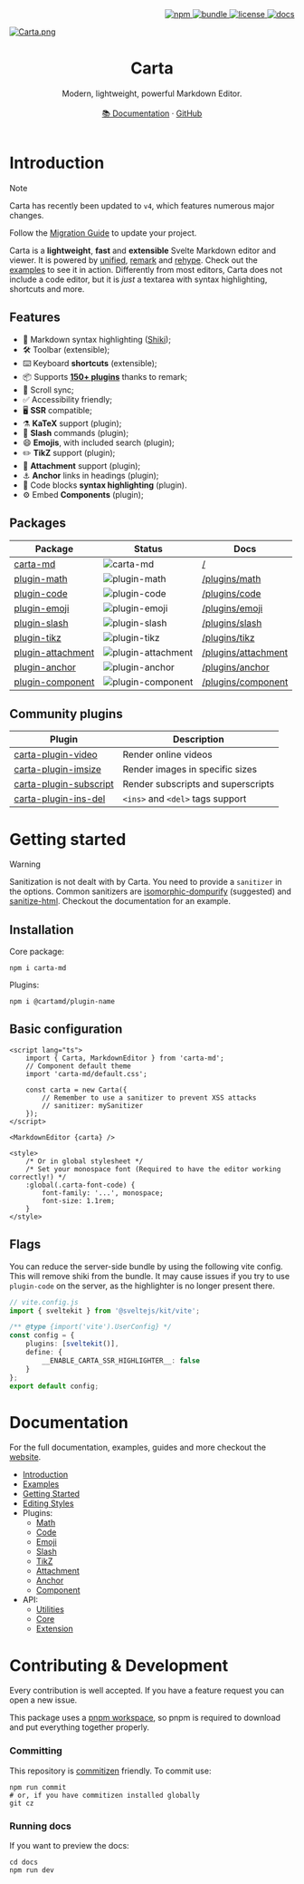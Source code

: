 <div align="right">
	<a href="https://www.npmjs.com/package/carta-md">
		<img src="https://img.shields.io/npm/v/carta-md?color=ff7cc6&labelColor=171d27&logo=npm&logoColor=white" alt="npm">
	</a>
	<a href="https://ko-fi.com/beartocode">
		<img src="https://img.shields.io/badge/Ko--fi-FF5E5B?logo=ko-fi&logoColor=white&color=4dacfa&labelColor=171d27&label=Donate" alt="bundle">
	</a>
	<a href="https://github.com/BearToCode/carta/blob/master/LICENSE">
		<img src="https://img.shields.io/github/license/BearToCode/carta?color=71d58a&labelColor=171d27&logo=git&logoColor=white" alt="license">
	</a>
	<a href="http://beartocode.github.io/carta/">
		<img src="https://img.shields.io/readthedocs/carta?logo=svelte&color=b581fd&logoColor=ffffff&labelColor=171d27" alt="docs">
	</a>
</div>

[![Carta.png](https://i.postimg.cc/nV6DMXKM/Carta.png)](https://beartocode.github.io/carta/)

<h1 align="center"><strong>Carta</strong></h1>
<div align="center">Modern, lightweight, powerful Markdown Editor.</div>
<br />
<div align="center">
<a href="https://beartocode.github.io/carta/">📚 Documentation</a> 
<span> · </span>
<a href="https://github.com/BearToCode/carta">GitHub</a> 
</div>

<br>

# Introduction

> [!NOTE]
> Carta has recently been updated to `v4`, which features numerous major changes.
>
> Follow the [Migration Guide](http://beartocode.github.io/carta/migration) to update your project.

Carta is a **lightweight**, **fast** and **extensible** Svelte Markdown editor and viewer. It is powered by [unified](https://github.com/unifiedjs/unified), [remark](https://github.com/remarkjs/remark) and [rehype](https://github.com/rehypejs/rehype). Check out the [examples](http://beartocode.github.io/carta/examples) to see it in action.
Differently from most editors, Carta does not include a code editor, but it is _just_ a textarea with syntax highlighting, shortcuts and more.

## Features

- 🌈 Markdown syntax highlighting ([Shiki](https://shiki.style/));
- 🛠️ Toolbar (extensible);
- ⌨️ Keyboard **shortcuts** (extensible);
- 📦 Supports **[150+ plugins](https://github.com/remarkjs/remark/blob/main/doc/plugins.md#list-of-plugins)** thanks to remark;
- 🔀 Scroll sync;
- ✅ Accessibility friendly;
- 🖥️ **SSR** compatible;
- ⚗️ **KaTeX** support (plugin);
- 🔨 **Slash** commands (plugin);
- 😄 **Emojis**, with included search (plugin);
- ✏️ **TikZ** support (plugin);
- 📂 **Attachment** support (plugin);
- ⚓ **Anchor** links in headings (plugin);
- 🌈 Code blocks **syntax highlighting** (plugin).
- ⚙️ Embed **Components** (plugin);

## Packages

| Package                                                                       | Status                                                                        | Docs                                                                         |
| ----------------------------------------------------------------------------- | ----------------------------------------------------------------------------- | ---------------------------------------------------------------------------- |
| [carta-md](https://www.npmjs.com/package/carta-md)                            | ![carta-md](https://img.shields.io/npm/v/carta-md)                            | [/](https://beartocode.github.io/carta/introduction)                         |
| [plugin-math](https://www.npmjs.com/package/@cartamd/plugin-math)             | ![plugin-math](https://img.shields.io/npm/v/@cartamd/plugin-math)             | [/plugins/math](https://beartocode.github.io/carta/plugins/math)             |
| [plugin-code](https://www.npmjs.com/package/@cartamd/plugin-code)             | ![plugin-code](https://img.shields.io/npm/v/@cartamd/plugin-code)             | [/plugins/code](https://beartocode.github.io/carta/plugins/code)             |
| [plugin-emoji](https://www.npmjs.com/package/@cartamd/plugin-emoji)           | ![plugin-emoji](https://img.shields.io/npm/v/@cartamd/plugin-emoji)           | [/plugins/emoji](https://beartocode.github.io/carta/plugins/emoji)           |
| [plugin-slash](https://www.npmjs.com/package/@cartamd/plugin-slash)           | ![plugin-slash](https://img.shields.io/npm/v/@cartamd/plugin-slash)           | [/plugins/slash](https://beartocode.github.io/carta/plugins/slash)           |
| [plugin-tikz](https://www.npmjs.com/package/@cartamd/plugin-tikz)             | ![plugin-tikz](https://img.shields.io/npm/v/@cartamd/plugin-tikz)             | [/plugins/tikz](https://beartocode.github.io/carta/plugins/tikz)             |
| [plugin-attachment](https://www.npmjs.com/package/@cartamd/plugin-attachment) | ![plugin-attachment](https://img.shields.io/npm/v/@cartamd/plugin-attachment) | [/plugins/attachment](https://beartocode.github.io/carta/plugins/attachment) |
| [plugin-anchor](https://www.npmjs.com/package/@cartamd/plugin-anchor)         | ![plugin-anchor](https://img.shields.io/npm/v/@cartamd/plugin-anchor)         | [/plugins/anchor](https://beartocode.github.io/carta/plugins/anchor)         |
| [plugin-component](https://www.npmjs.com/package/@cartamd/plugin-component)   | ![plugin-component](https://img.shields.io/npm/v/@cartamd/plugin-component)   | [/plugins/component](https://beartocode.github.io/carta/plugins/component)   |

## Community plugins

| Plugin                                                                        | Description                        |
| ----------------------------------------------------------------------------- | ---------------------------------- |
| [carta-plugin-video](https://github.com/maisonsmd/carta-plugin-video)         | Render online videos               |
| [carta-plugin-imsize](https://github.com/maisonsmd/carta-plugin-imsize)       | Render images in specific sizes    |
| [carta-plugin-subscript](https://github.com/maisonsmd/carta-plugin-subscript) | Render subscripts and superscripts |
| [carta-plugin-ins-del](https://github.com/maisonsmd/carta-plugin-ins-del)     | `<ins>` and `<del>` tags support   |

# Getting started

> [!WARNING]
> Sanitization is not dealt with by Carta. You need to provide a `sanitizer` in the options.
> Common sanitizers are [isomorphic-dompurify](https://www.npmjs.com/package/isomorphic-dompurify) (suggested) and [sanitize-html](https://www.npmjs.com/package/sanitize-html).
> Checkout the documentation for an example.

## Installation

Core package:

```
npm i carta-md
```

Plugins:

```
npm i @cartamd/plugin-name
```

## Basic configuration

```svelte
<script lang="ts">
	import { Carta, MarkdownEditor } from 'carta-md';
	// Component default theme
	import 'carta-md/default.css';

	const carta = new Carta({
		// Remember to use a sanitizer to prevent XSS attacks
		// sanitizer: mySanitizer
	});
</script>

<MarkdownEditor {carta} />

<style>
	/* Or in global stylesheet */
	/* Set your monospace font (Required to have the editor working correctly!) */
	:global(.carta-font-code) {
		font-family: '...', monospace;
		font-size: 1.1rem;
	}
</style>
```

## Flags

You can reduce the server-side bundle by using the following vite config. This will remove shiki from the bundle. It may cause issues if you try to use `plugin-code` on the server, as the highlighter is no longer present there.

```ts
// vite.config.js
import { sveltekit } from '@sveltejs/kit/vite';

/** @type {import('vite').UserConfig} */
const config = {
	plugins: [sveltekit()],
	define: {
		__ENABLE_CARTA_SSR_HIGHLIGHTER__: false
	}
};
export default config;
```

# Documentation

For the full documentation, examples, guides and more checkout the [website](https://beartocode.github.io/carta/).

- [Introduction](https://beartocode.github.io/carta/introduction)
- [Examples](https://beartocode.github.io/carta/examples)
- [Getting Started](https://beartocode.github.io/carta/getting-started)
- [Editing Styles](https://beartocode.github.io/carta/editing-styles)
- Plugins:
  - [Math](https://beartocode.github.io/carta/plugins/math)
  - [Code](https://beartocode.github.io/carta/plugins/code)
  - [Emoji](https://beartocode.github.io/carta/plugins/emoji)
  - [Slash](https://beartocode.github.io/carta/plugins/slash)
  - [TikZ](https://beartocode.github.io/carta/plugins/tikz)
  - [Attachment](https://beartocode.github.io/carta/plugins/attachment)
  - [Anchor](https://beartocode.github.io/carta/plugins/anchor)
  - [Component](https://beartocode.github.io/carta/plugins/component)
- API:
  - [Utilities](https://beartocode.github.io/carta/api/utilities)
  - [Core](https://beartocode.github.io/carta/api/core)
  - [Extension](https://beartocode.github.io/carta/api/extension)

# Contributing & Development

Every contribution is well accepted. If you have a feature request you can open a new issue.

This package uses a [pnpm workspace](https://pnpm.io/workspaces), so pnpm is required to download and put everything together properly.

### Committing

This repository is [commitizen](https://github.com/commitizen/cz-cli) friendly. To commit use:

```
npm run commit
# or, if you have commitizen installed globally
git cz
```

### Running docs

If you want to preview the docs:

```
cd docs
npm run dev
```
